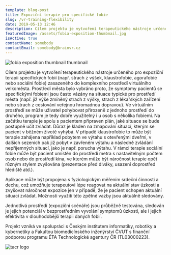 ```yaml
---
template: blog-post
title: Expoziční terapie pro specifické fobie
slug: /vr-training-flexibility
date: 2019-05-13 12:46
description: Cílem projektu je vytvoření terapeutického nástroje určeného pro expoziční terapii specifických fobií
featuredImage: /assets/fobia-exposition-thumbnail.jpg
isActive: true
contactName: somebody
contactEmail: somebody@brainvr.cz
---
```


![fobia exposition thumbnail thumbnail](/fobia-exposition-thumbnail.jpg)

Cílem projektu je vytvoření terapeutického nástroje určeného pro expoziční terapii specifických fobií (např. strach z výšek, klaustrofobie, agorafobie nebo sociální fobie) zasazeného do komplexního prostředí virtuálního velkoměsta. Prostředí města bylo vybráno proto, že symptomy pacientů se specifickými fobiemi jsou často vázány na situace typické pro prostředí města (např. již výše zmíněný strach z výšky, strach z lékařských zařízení nebo strach z cestování veřejnou hromadnou dopravou). Ve virtuálním prostředí se může uživatel pohybovat přirozeně z jednoho prostředí do druhého, program je tedy dobře využitelný i u osob s několika fobiemi. Na začátku terapie je spolu s pacientem připraven plán, jaké situace se bude postupně učit zvládat. Důraz je kladen na zmapování situací, kterým se pacient v běžném životě vyhýbá. V případě klaustrofobie to může být terapie zahájena například pobytem ve výtahu s otevřenými dveřmi, v dalších sezeních pak již pobyt v zavřeném výtahu a následně zvládání nepříjemných situací, jako je např. porucha výtahu. V rámci terapie sociální fobie může být pacient umístěn do prostředí metra s nastavitelným počtem osob nebo do prostředí kina, ve kterém může být náročnost terapie opět různým stylem zvyšována (prezentace před diváky, usazení doprostřed hlediště atd.).

Aplikace může být propojena s fyziologickým měřením srdeční činnosti a dechu, což umožňuje terapeutovi lépe reagovat na aktuální stav úzkosti a zvyšovat náročnost expozice jen v případě, že je pacient schopen aktuální situaci zvládat. Možnosti využití této zpětné vazby jsou aktuálně sledovány.

Jednotlivá prostředí (expoziční scénáře) jsou průběžně testována, sledován je jejich potenciál v bezprostředním vyvolání symptomů úzkosti, ale i jejich efektivita v dlouhodobější terapii daných fobií.

Projekt vzniká ve spolupráci s Českým institutem informatiky, robotiky a kybernetiky a Fakultou biomedicínského inženýrství ČVUT s finanční podporou programu ÉTA Technologické agentury ČR (TL03000223).

![tacr logo](/logo-tacr.png)
